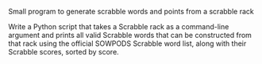 Small program to generate scrabble words and points from a scrabble rack

Write a Python script that takes a Scrabble rack as a command-line
argument and prints all valid Scrabble words that can be constructed
from that rack using the official SOWPODS Scrabble word list, along
with their Scrabble scores, sorted by score.